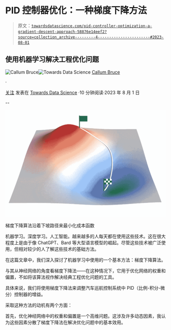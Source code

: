 # PID 控制器优化：一种梯度下降方法

> 原文：[`towardsdatascience.com/pid-controller-optimization-a-gradient-descent-approach-58876e14eef2?source=collection_archive---------4-----------------------#2023-08-01`](https://towardsdatascience.com/pid-controller-optimization-a-gradient-descent-approach-58876e14eef2?source=collection_archive---------4-----------------------#2023-08-01)

## 使用机器学习解决工程优化问题

[](https://medium.com/@callum.bruce1?source=post_page-----58876e14eef2--------------------------------)![Callum Bruce](https://medium.com/@callum.bruce1?source=post_page-----58876e14eef2--------------------------------)[](https://towardsdatascience.com/?source=post_page-----58876e14eef2--------------------------------)![Towards Data Science](https://towardsdatascience.com/?source=post_page-----58876e14eef2--------------------------------) [Callum Bruce](https://medium.com/@callum.bruce1?source=post_page-----58876e14eef2--------------------------------)

·

[关注](https://medium.com/m/signin?actionUrl=https%3A%2F%2Fmedium.com%2F_%2Fsubscribe%2Fuser%2Fa9c915837ab3&operation=register&redirect=https%3A%2F%2Ftowardsdatascience.com%2Fpid-controller-optimization-a-gradient-descent-approach-58876e14eef2&user=Callum+Bruce&userId=a9c915837ab3&source=post_page-a9c915837ab3----58876e14eef2---------------------post_header-----------) 发表在 [Towards Data Science](https://towardsdatascience.com/?source=post_page-----58876e14eef2--------------------------------) ·10 分钟阅读·2023 年 8 月 1 日[](https://medium.com/m/signin?actionUrl=https%3A%2F%2Fmedium.com%2F_%2Fvote%2Ftowards-data-science%2F58876e14eef2&operation=register&redirect=https%3A%2F%2Ftowardsdatascience.com%2Fpid-controller-optimization-a-gradient-descent-approach-58876e14eef2&user=Callum+Bruce&userId=a9c915837ab3&source=-----58876e14eef2---------------------clap_footer-----------)

--

[](https://medium.com/m/signin?actionUrl=https%3A%2F%2Fmedium.com%2F_%2Fbookmark%2Fp%2F58876e14eef2&operation=register&redirect=https%3A%2F%2Ftowardsdatascience.com%2Fpid-controller-optimization-a-gradient-descent-approach-58876e14eef2&source=-----58876e14eef2---------------------bookmark_footer-----------)![](img/4350abf8767e1ec8d3ce9a121cb47b01.png)

梯度下降算法沿着下坡路径来最小化成本函数

机器学习。深度学习。人工智能。越来越多的人每天都在使用这些技术。这在很大程度上是由于像 ChatGPT、Bard 等大型语言模型的崛起。尽管这些技术被广泛使用，但相对较少的人了解这些技术的基础方法。

在这篇文章中，我们深入探讨了机器学习中使用的一个基本方法：梯度下降算法。

与其从神经网络的角度看梯度下降法——在这种情况下，它用于优化网络的权重和偏置，不如将该算法视作解决经典工程优化问题的工具。

具体来说，我们将使用梯度下降法来调整汽车巡航控制系统中 PID（比例-积分-微分）控制器的增益。

采取这种方法的动机有两个方面：

首先，优化神经网络中的权重和偏置是一个高维问题。这涉及许多动态因素，我认为这些因素分散了梯度下降法在解决优化问题中的基本效用。
